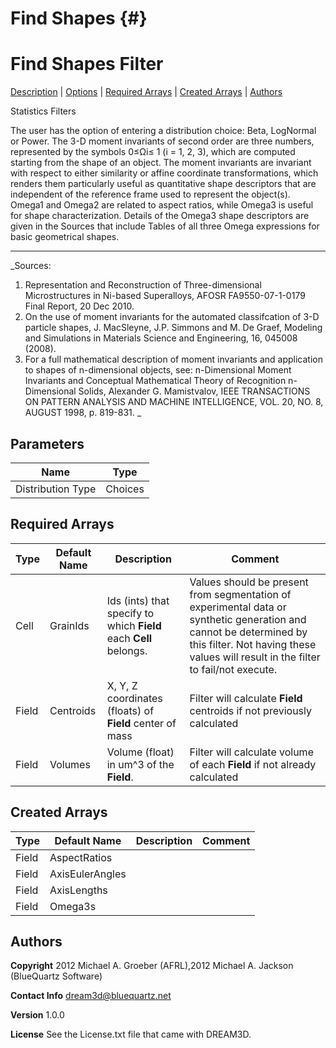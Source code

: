 Find Shapes {#}
======
<h1 class="pHeading1">Find Shapes Filter</h1>
<p class="pCellBody">
<a href="../StatisticsFilters/FindShapes.html#wp2">Description</a> | <a href="../StatisticsFilters/FindShapes.html#wp3">Options</a> | <a href="../StatisticsFilters/FindShapes.html#wp4">Required Arrays</a> | <a href="../StatisticsFilters/FindShapes.html#wp5">Created Arrays</a> | <a href="../StatisticsFilters/FindShapes.html#wp1">Authors</a> 

Statistics Filters


 The user has the option of entering a distribution choice: Beta, LogNormal or Power.
  The 3-D moment invariants of second order are three numbers, represented by the symbols 0≤Ωi≤  1 (i = 1, 2, 3), which are computed starting
from the shape of an object. The moment invariants are invariant with respect to either similarity
or affine coordinate transformations, which renders them particularly useful as quantitative shape
descriptors that are independent of the reference frame used to represent the object(s).
Omega1 and Omega2 are related to aspect ratios, while Omega3 is useful for shape characterization. Details of the Omega3 shape descriptors are given in the Sources that include Tables of all three Omega expressions for basic geometrical shapes.

------------
_Sources: 
1. Representation and Reconstruction of Three-dimensional
Microstructures in Ni-based Superalloys, AFOSR FA9550-07-1-0179 Final Report, 20 Dec 2010.
2. On the use of moment invariants for the automated classifcation of 3-D particle shapes, J.
MacSleyne, J.P. Simmons and M. De Graef, Modeling and Simulations in Materials Science
and Engineering, 16, 045008 (2008). 
3.   For a full mathematical description of moment invariants and application to shapes of n-dimensional objects, see:
n-Dimensional Moment Invariants and
Conceptual Mathematical Theory of
Recognition n-Dimensional Solids,
Alexander G. Mamistvalov, IEEE TRANSACTIONS ON PATTERN ANALYSIS AND MACHINE INTELLIGENCE, VOL. 20, NO. 8, AUGUST 1998, p. 819-831.
_


## Parameters ##

| Name | Type |
|------|------|
| Distribution Type | Choices |

## Required Arrays ##

| Type | Default Name | Description | Comment |
|------|--------------|-------------|---------|
| Cell | GrainIds | Ids (ints) that specify to which **Field** each **Cell** belongs. | Values should be present from segmentation of experimental data or synthetic generation and cannot be determined by this filter. Not having these values will result in the filter to fail/not execute. |
| Field | Centroids | X, Y, Z coordinates (floats) of **Field** center of mass | Filter will calculate **Field** centroids if not previously calculated |
| Field | Volumes | Volume (float) in um^3 of the **Field**. | Filter will calculate volume of each **Field** if not already calculated |

## Created Arrays ##

| Type | Default Name | Description | Comment |
|------|--------------|-------------|---------|
| Field | AspectRatios |  |  |
| Field | AxisEulerAngles |  |  |
| Field | AxisLengths |  |  |
| Field | Omega3s |  |  |

## Authors ##

**Copyright** 2012 Michael A. Groeber (AFRL),2012 Michael A. Jackson (BlueQuartz Software)

**Contact Info** dream3d@bluequartz.net

**Version** 1.0.0

**License**  See the License.txt file that came with DREAM3D.



